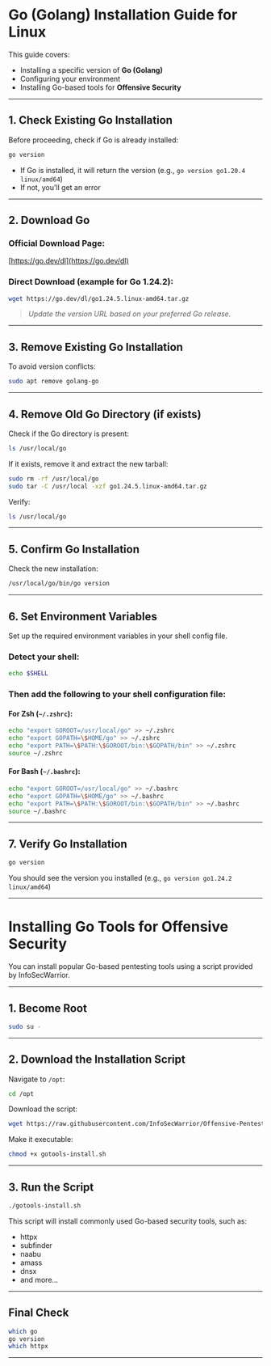 
# Go (Golang) Installation Guide for Linux

This guide covers:

* Installing a specific version of **Go (Golang)**
* Configuring your environment
* Installing Go-based tools for **Offensive Security**

---

## 1. Check Existing Go Installation

Before proceeding, check if Go is already installed:

```bash
go version
```

* If Go is installed, it will return the version (e.g., `go version go1.20.4 linux/amd64`)
* If not, you'll get an error

---

## 2. Download Go

### Official Download Page:

[https://go.dev/dl](https://go.dev/dl)

### Direct Download (example for Go 1.24.2):

```bash
wget https://go.dev/dl/go1.24.5.linux-amd64.tar.gz
```

> *Update the version URL based on your preferred Go release.*

---

## 3. Remove Existing Go Installation

To avoid version conflicts:

```bash
sudo apt remove golang-go
```

---

## 4. Remove Old Go Directory (if exists)

Check if the Go directory is present:

```bash
ls /usr/local/go
```

If it exists, remove it and extract the new tarball:

```bash
sudo rm -rf /usr/local/go
sudo tar -C /usr/local -xzf go1.24.5.linux-amd64.tar.gz
```

Verify:

```bash
ls /usr/local/go
```

---

## 5. Confirm Go Installation

Check the new installation:

```bash
/usr/local/go/bin/go version
```

---

## 6. Set Environment Variables

Set up the required environment variables in your shell config file.

### Detect your shell:

```bash
echo $SHELL
```

### Then add the following to your shell configuration file:

#### For Zsh (`~/.zshrc`):

```bash
echo "export GOROOT=/usr/local/go" >> ~/.zshrc
echo "export GOPATH=\$HOME/go" >> ~/.zshrc
echo "export PATH=\$PATH:\$GOROOT/bin:\$GOPATH/bin" >> ~/.zshrc
source ~/.zshrc
```

#### For Bash (`~/.bashrc`):

```bash
echo "export GOROOT=/usr/local/go" >> ~/.bashrc
echo "export GOPATH=\$HOME/go" >> ~/.bashrc
echo "export PATH=\$PATH:\$GOROOT/bin:\$GOPATH/bin" >> ~/.bashrc
source ~/.bashrc
```

---

## 7. Verify Go Installation

```bash
go version
```

You should see the version you installed (e.g., `go version go1.24.2 linux/amd64`)

---

# Installing Go Tools for Offensive Security

You can install popular Go-based pentesting tools using a script provided by InfoSecWarrior.

---

## 1. Become Root

```bash
sudo su -
```

---

## 2. Download the Installation Script

Navigate to `/opt`:

```bash
cd /opt
```

Download the script:

```bash
wget https://raw.githubusercontent.com/InfoSecWarrior/Offensive-Pentesting-Scripts/main/Gotools-Install/gotools-install.sh
```

Make it executable:

```bash
chmod +x gotools-install.sh
```

---

## 3. Run the Script

```bash
./gotools-install.sh
```

This script will install commonly used Go-based security tools, such as:

* httpx
* subfinder
* naabu
* amass
* dnsx
* and more...

---

## Final Check

```bash
which go
go version
which httpx
```
---

